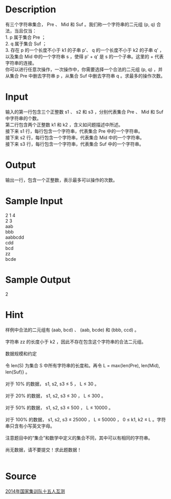 
# Description

<div class="content"><div>有三个字符串集合， Pre 、 Mid 和 Suf 。我们称一个字符串的二元组 (p, q) 合法，当且仅当：</div>
<div>1. p 属于集合 Pre ；</div>
<div>2. q 属于集合 Suf ；</div>
<div>3. 存在 p 的一个长度不小于 k1 的子串 p&#39;、 q 的一个长度不小于 k2 的子串 q&#39; ，以及集合 Mid 中的一个字符串 s ，使得 p&#39; + q&#39; 是 s 的一个子串。这里的 + 代表字符串的连接。</div>
<div>你可以进行任意次操作，一次操作中，你需要选择一个合法的二元组 (p, q) ，并从集合 Pre 中删去字符串 p ，从集合 Suf 中删去字符串 q 。求最多的操作次数。</div>
<div></div>
<p></p></div>

# Input

<div class="content"><div>输入的第一行包含三个正整数 s1 、 s2 和 s3 ，分别代表集合 Pre 、 Mid 和 Suf 中字符串的个数。</div>
<div>第二行包含两个正整数 k1 和 k2 ，含义如问题描述中所述。</div>
<div>接下来 s1 行，每行包含一个字符串，代表集合 Pre 中的一个字符串。</div>
<div>接下来 s2 行，每行包含一个字符串，代表集合 Mid 中的一个字符串。</div>
<div>接下来 s3 行，每行包含一个字符串，代表集合 Suf 中的一个字符串。</div>
<div></div>
<p></p></div>

# Output

<div class="content"><div>输出一行，包含一个正整数，表示最多可以操作的次数。</div>
<div></div>
<p></p></div>

# Sample Input

<div class="content"><span class="sampledata">2 1 4<br/>
2 3<br/>
aab<br/>
bbb<br/>
aabbcdd<br/>
cdd<br/>
bcd<br/>
zz<br/>
bcde</span></div>

# Sample Output

<div class="content"><span class="sampledata">2</span></div>

# Hint

<div class="content"><p></p><div>样例中合法的二元组有 (aab, bcd) 、 (aab, bcde) 和 (bbb, ccd) 。</div><br/>
<div>字符串 zz 的长度小于 k2 ，因此不存在包含这个字符串的合法二元组。</div><br/>
<div>数据规模和约定</div><br/>
<div>令 len(S) 为集合 S 中所有字符串的长度和。再令 L = max{len(Pre), len(Mid), len(Suf)} 。</div><br/>
<div>对于 10% 的数据， s1, s2, s3 ≤ 5 ， L ≤ 30 。</div><br/>
<div>对于 20% 的数据， s1, s2, s3 ≤ 30 ， L ≤ 300 。</div><br/>
<div>对于 50% 的数据， s1, s2, s3 ≤ 500 ， L ≤ 10000 。</div><br/>
<div>对于 100% 的数据， s1, s2, s3 ≤ 25000 ， L ≤ 50000 ， 0 ≤ k1, k2 ≤ L 。字符串只含有小写英文字母。</div><br/>
<div>注意题目中的“集合”和数学中定义的集合不同，其中可以有相同的字符串。</div><br/>
<div>尚无数据，请不要提交！求此题数据！</div><br/>
<p></p><p></p></div>

# Source

<div class="content"><p><a href="problemset.php?search=2014年国家集训队十五人互测">2014年国家集训队十五人互测</a></p></div>

